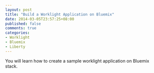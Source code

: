 ```yaml
---
layout: post
title: "Build a Worklight Application on Bluemix"
date: 2014-03-05T23:57:25+08:00
published: false
comments: true
categories: 
- Worklight
- Bluemix
- Liberty
---
```

You will learn how to create a sample worklight application on Bluemix stack.
